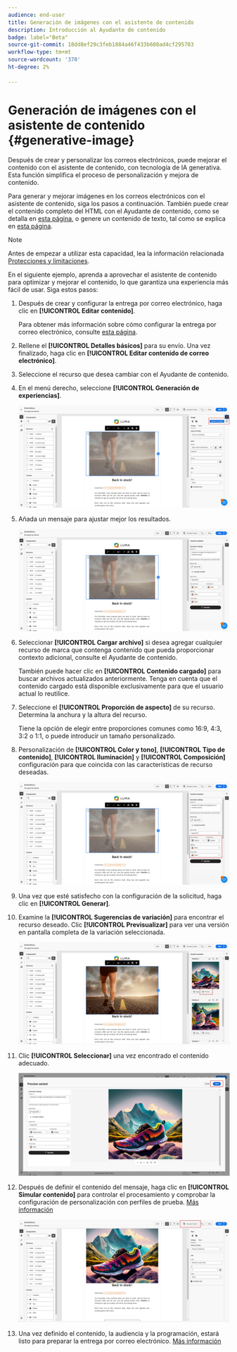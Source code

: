 ```yaml
---
audience: end-user
title: Generación de imágenes con el asistente de contenido
description: Introducción al Ayudante de contenido
badge: label="Beta"
source-git-commit: 18dd8ef29c3feb1884a46f433b608ad4cf295703
workflow-type: tm+mt
source-wordcount: '370'
ht-degree: 2%

---
```



# Generación de imágenes con el asistente de contenido {#generative-image}

Después de crear y personalizar los correos electrónicos, puede mejorar el contenido con el asistente de contenido, con tecnología de IA generativa. Esta función simplifica el proceso de personalización y mejora de contenido.

Para generar y mejorar imágenes en los correos electrónicos con el asistente de contenido, siga los pasos a continuación. También puede crear el contenido completo del HTML con el Ayudante de contenido, como se detalla en [esta página](generative-email.md), o genere un contenido de texto, tal como se explica en [esta página](generative-content.md).

>[!NOTE]
>
>Antes de empezar a utilizar esta capacidad, lea la información relacionada [Protecciones y limitaciones](generative-gs.md#guardrails-and-limitations).

En el siguiente ejemplo, aprenda a aprovechar el asistente de contenido para optimizar y mejorar el contenido, lo que garantiza una experiencia más fácil de usar. Siga estos pasos:

1. Después de crear y configurar la entrega por correo electrónico, haga clic en **[!UICONTROL Editar contenido]**.

   Para obtener más información sobre cómo configurar la entrega por correo electrónico, consulte [esta página](../content/create-email-content.md).

1. Rellene el **[!UICONTROL Detalles básicos]** para su envío. Una vez finalizado, haga clic en **[!UICONTROL Editar contenido de correo electrónico]**.

1. Seleccione el recurso que desea cambiar con el Ayudante de contenido.

1. En el menú derecho, seleccione **[!UICONTROL Generación de experiencias]**.

   ![](assets/image-genai-1.png)

1. Añada un mensaje para ajustar mejor los resultados.

   ![](assets/image-genai-2.png)

1. Seleccionar **[!UICONTROL Cargar archivo]** si desea agregar cualquier recurso de marca que contenga contenido que pueda proporcionar contexto adicional, consulte el Ayudante de contenido.

   También puede hacer clic en **[!UICONTROL Contenido cargado]** para buscar archivos actualizados anteriormente. Tenga en cuenta que el contenido cargado está disponible exclusivamente para que el usuario actual lo reutilice.

1. Seleccione el **[!UICONTROL Proporción de aspecto]** de su recurso. Determina la anchura y la altura del recurso.

   Tiene la opción de elegir entre proporciones comunes como 16:9, 4:3, 3:2 o 1:1, o puede introducir un tamaño personalizado.

1. Personalización de **[!UICONTROL Color y tono]**, **[!UICONTROL Tipo de contenido]**, **[!UICONTROL Iluminación]** y **[!UICONTROL Composición]** configuración para que coincida con las características de recurso deseadas.

   ![](assets/image-genai-3.png)

1. Una vez que esté satisfecho con la configuración de la solicitud, haga clic en **[!UICONTROL Generar]**.

1. Examine la **[!UICONTROL Sugerencias de variación]** para encontrar el recurso deseado. Clic **[!UICONTROL Previsualizar]** para ver una versión en pantalla completa de la variación seleccionada.

   ![](assets/image-genai-5.png)

1. Clic **[!UICONTROL Seleccionar]** una vez encontrado el contenido adecuado.

   ![](assets/image-genai-6.png)

1. Después de definir el contenido del mensaje, haga clic en **[!UICONTROL Simular contenido]** para controlar el procesamiento y comprobar la configuración de personalización con perfiles de prueba.  [Más información](../preview-test/preview-content.md)

   ![](assets/image-genai-7.png)

1. Una vez definido el contenido, la audiencia y la programación, estará listo para preparar la entrega por correo electrónico. [Más información](../monitor/prepare-send.md)